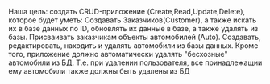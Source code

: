 Наша цель: создать CRUD-приложение (Create,Read,Update,Delete), которое будет уметь:
Создавать Заказчиков(Customer), а также искать их в базе данных по ID, обновлять их данные в базе, а также удалять из базы.
Присваивать заказчикам объекты автомобилей (Auto). Создавать, редактировать, находить и удалять автомобили из базы данных.
Кроме того, приложение должно автоматически удалять "бесхозные" автомобили из БД. Т.е. при удалении пользователя, все принадлежащии ему автомобили также должны быть удалены из БД
